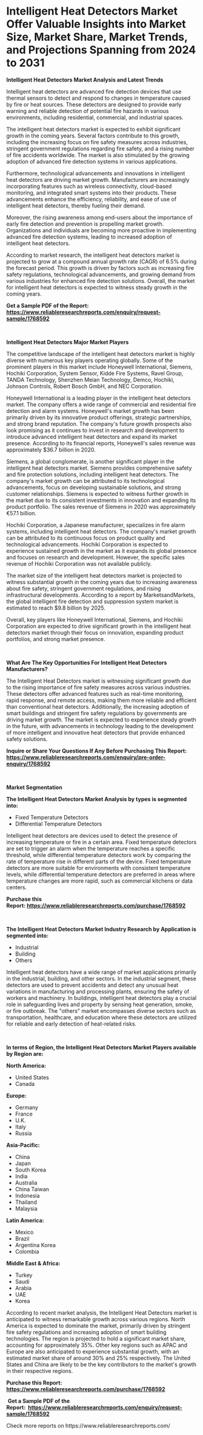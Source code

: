 <p><h1>Intelligent Heat Detectors Market Offer Valuable Insights into Market Size, Market Share, Market Trends, and Projections Spanning from 2024 to 2031</h1></p><p><strong>Intelligent Heat Detectors Market Analysis and Latest Trends</strong></p>
<p><p>Intelligent heat detectors are advanced fire detection devices that use thermal sensors to detect and respond to changes in temperature caused by fire or heat sources. These detectors are designed to provide early warning and reliable detection of potential fire hazards in various environments, including residential, commercial, and industrial spaces.</p><p>The intelligent heat detectors market is expected to exhibit significant growth in the coming years. Several factors contribute to this growth, including the increasing focus on fire safety measures across industries, stringent government regulations regarding fire safety, and a rising number of fire accidents worldwide. The market is also stimulated by the growing adoption of advanced fire detection systems in various applications.</p><p>Furthermore, technological advancements and innovations in intelligent heat detectors are driving market growth. Manufacturers are increasingly incorporating features such as wireless connectivity, cloud-based monitoring, and integrated smart systems into their products. These advancements enhance the efficiency, reliability, and ease of use of intelligent heat detectors, thereby fueling their demand.</p><p>Moreover, the rising awareness among end-users about the importance of early fire detection and prevention is propelling market growth. Organizations and individuals are becoming more proactive in implementing advanced fire detection systems, leading to increased adoption of intelligent heat detectors.</p><p>According to market research, the intelligent heat detectors market is projected to grow at a compound annual growth rate (CAGR) of 6.5% during the forecast period. This growth is driven by factors such as increasing fire safety regulations, technological advancements, and growing demand from various industries for enhanced fire detection solutions. Overall, the market for intelligent heat detectors is expected to witness steady growth in the coming years.</p></p>
<p><strong>Get a Sample PDF of the Report:&nbsp; <a href="https://www.reliableresearchreports.com/enquiry/request-sample/1768592">https://www.reliableresearchreports.com/enquiry/request-sample/1768592</a></strong></p>
<p>&nbsp;</p>
<p><strong>Intelligent Heat Detectors Major Market Players</strong></p>
<p><p>The competitive landscape of the intelligent heat detectors market is highly diverse with numerous key players operating globally. Some of the prominent players in this market include Honeywell International, Siemens, Hochiki Corporation, System Sensor, Kidde Fire Systems, Ravel Group, TANDA Technology, Shenzhen Meian Technology, Demco, Hochiki, Johnson Controls, Robert Bosch GmbH, and NEC Corporation.</p><p>Honeywell International is a leading player in the intelligent heat detectors market. The company offers a wide range of commercial and residential fire detection and alarm systems. Honeywell's market growth has been primarily driven by its innovative product offerings, strategic partnerships, and strong brand reputation. The company's future growth prospects also look promising as it continues to invest in research and development to introduce advanced intelligent heat detectors and expand its market presence. According to its financial reports, Honeywell's sales revenue was approximately $36.7 billion in 2020.</p><p>Siemens, a global conglomerate, is another significant player in the intelligent heat detectors market. Siemens provides comprehensive safety and fire protection solutions, including intelligent heat detectors. The company's market growth can be attributed to its technological advancements, focus on developing sustainable solutions, and strong customer relationships. Siemens is expected to witness further growth in the market due to its consistent investments in innovation and expanding its product portfolio. The sales revenue of Siemens in 2020 was approximately €57.1 billion.</p><p>Hochiki Corporation, a Japanese manufacturer, specializes in fire alarm systems, including intelligent heat detectors. The company's market growth can be attributed to its continuous focus on product quality and technological advancements. Hochiki Corporation is expected to experience sustained growth in the market as it expands its global presence and focuses on research and development. However, the specific sales revenue of Hochiki Corporation was not available publicly.</p><p>The market size of the intelligent heat detectors market is projected to witness substantial growth in the coming years due to increasing awareness about fire safety, stringent government regulations, and rising infrastructural developments. According to a report by MarketsandMarkets, the global intelligent fire detection and suppression system market is estimated to reach $9.8 billion by 2025.</p><p>Overall, key players like Honeywell International, Siemens, and Hochiki Corporation are expected to drive significant growth in the intelligent heat detectors market through their focus on innovation, expanding product portfolios, and strong market presence.</p></p>
<p>&nbsp;</p>
<p><strong>What Are The Key Opportunities For Intelligent Heat Detectors Manufacturers?</strong></p>
<p><p>The Intelligent Heat Detectors market is witnessing significant growth due to the rising importance of fire safety measures across various industries. These detectors offer advanced features such as real-time monitoring, rapid response, and remote access, making them more reliable and efficient than conventional heat detectors. Additionally, the increasing adoption of smart buildings and stringent fire safety regulations by governments are driving market growth. The market is expected to experience steady growth in the future, with advancements in technology leading to the development of more intelligent and innovative heat detectors that provide enhanced safety solutions.</p></p>
<p><strong>Inquire or Share Your Questions If Any Before Purchasing This Report: <a href="https://www.reliableresearchreports.com/enquiry/pre-order-enquiry/1768592">https://www.reliableresearchreports.com/enquiry/pre-order-enquiry/1768592</a></strong></p>
<p>&nbsp;</p>
<p><strong>Market Segmentation</strong></p>
<p><strong>The Intelligent Heat Detectors Market Analysis by types is segmented into:</strong></p>
<p><ul><li>Fixed Temperature Detectors</li><li>Differential Temperature Detectors</li></ul></p>
<p><p>Intelligent heat detectors are devices used to detect the presence of increasing temperature or fire in a certain area. Fixed temperature detectors are set to trigger an alarm when the temperature reaches a specific threshold, while differential temperature detectors work by comparing the rate of temperature rise in different parts of the device. Fixed temperature detectors are more suitable for environments with consistent temperature levels, while differential temperature detectors are preferred in areas where temperature changes are more rapid, such as commercial kitchens or data centers.</p></p>
<p><strong>Purchase this Report:&nbsp;<a href="https://www.reliableresearchreports.com/purchase/1768592">https://www.reliableresearchreports.com/purchase/1768592</a></strong></p>
<p>&nbsp;</p>
<p><strong>The Intelligent Heat Detectors Market Industry Research by Application is segmented into:</strong></p>
<p><ul><li>Industrial</li><li>Building</li><li>Others</li></ul></p>
<p><p>Intelligent heat detectors have a wide range of market applications primarily in the industrial, building, and other sectors. In the industrial segment, these detectors are used to prevent accidents and detect any unusual heat variations in manufacturing and processing plants, ensuring the safety of workers and machinery. In buildings, intelligent heat detectors play a crucial role in safeguarding lives and property by sensing heat generation, smoke, or fire outbreak. The "others" market encompasses diverse sectors such as transportation, healthcare, and education where these detectors are utilized for reliable and early detection of heat-related risks.</p></p>
<p>&nbsp;</p>
<p><strong>In terms of Region, the Intelligent Heat Detectors Market Players available by Region are:</strong></p>
<p>
    <p> <strong> North America: </strong>
        <ul>
            <li>United States</li>
            <li>Canada</li>
        </ul>
        </p> 
    <p> <strong> Europe: </strong>
        <ul>
            <li>Germany</li>
            <li>France</li>
            <li>U.K.</li>
            <li>Italy</li>
            <li>Russia</li>
        </ul>
        </p> 
    <p> <strong> Asia-Pacific: </strong>
        <ul>
            <li>China</li>
            <li>Japan</li>
            <li>South Korea</li>
            <li>India</li>
            <li>Australia</li>
            <li>China Taiwan</li>
            <li>Indonesia</li>
            <li>Thailand</li>
            <li>Malaysia</li>
        </ul>
        </p> 
    <p> <strong> Latin America: </strong>
        <ul>
            <li>Mexico</li>
            <li>Brazil</li>
            <li>Argentina Korea</li>
            <li>Colombia</li>
        </ul>
        </p> 
    <p> <strong> Middle East & Africa: </strong>
        <ul>
            <li>Turkey</li>
            <li>Saudi</li>
            <li>Arabia</li>
            <li>UAE</li>
            <li>Korea</li>
        </ul>
    </p>
    </p>
<p><p>According to recent market analysis, the Intelligent Heat Detectors market is anticipated to witness remarkable growth across various regions. North America is expected to dominate the market, primarily driven by stringent fire safety regulations and increasing adoption of smart building technologies. The region is projected to hold a significant market share, accounting for approximately 35%. Other key regions such as APAC and Europe are also anticipated to experience substantial growth, with an estimated market share of around 30% and 25% respectively. The United States and China are likely to be the key contributors to the market's growth in their respective regions.</p></p>
<p><strong>Purchase this Report: <a href="https://www.reliableresearchreports.com/purchase/1768592">https://www.reliableresearchreports.com/purchase/1768592</a></strong></p>
<p>&nbsp;<strong>Get a Sample PDF of the Report:&nbsp;&nbsp;<a href="https://www.reliableresearchreports.com/enquiry/request-sample/1768592">https://www.reliableresearchreports.com/enquiry/request-sample/1768592</a></strong></p>
<p><strong></strong></p>
<p>Check more reports on https://www.reliableresearchreports.com/</p>